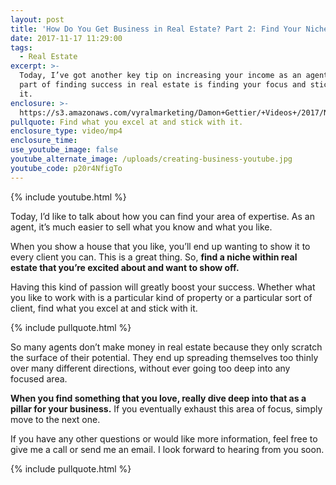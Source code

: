 ```yaml
---
layout: post
title: 'How Do You Get Business in Real Estate? Part 2: Find Your Niche'
date: 2017-11-17 11:29:00
tags:
  - Real Estate
excerpt: >-
  Today, I’ve got another key tip on increasing your income as an agent. A big
  part of finding success in real estate is finding your focus and sticking with
  it.
enclosure: >-
  https://s3.amazonaws.com/vyralmarketing/Damon+Gettier/+Videos+/2017/November/Roanoke+Real+Estate+Agent-+How+Do+You+Get+Business+in+Real+Estate%253F+Part+2-+Find+Your+Niche.mp4
pullquote: Find what you excel at and stick with it.
enclosure_type: video/mp4
enclosure_time:
use_youtube_image: false
youtube_alternate_image: /uploads/creating-business-youtube.jpg
youtube_code: p20r4NfigTo
---
```



{% include youtube.html %}

Today, I’d like to talk about how you can find your area of expertise. As an agent, it’s much easier to sell what you know and what you like.

When you show a house that you like, you’ll end up wanting to show it to every client you can. This is a great thing. So, **find a niche within real estate that you’re excited about and want to show off.**

Having this kind of passion will greatly boost your success. Whether what you like to work with is a particular kind of property or a particular sort of client, find what you excel at and stick with it.

{% include pullquote.html %}

So many agents don’t make money in real estate because they only scratch the surface of their potential. They end up spreading themselves too thinly over many different directions, without ever going too deep into any focused area.

**When you find something that you love, really dive deep into that as a pillar for your business.** If you eventually exhaust this area of focus, simply move to the next one.

If you have any other questions or would like more information, feel free to give me a call or send me an email. I look forward to hearing from you soon.

{% include pullquote.html %}
